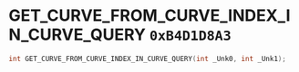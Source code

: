# GET_CURVE_FROM_CURVE_INDEX_IN_CURVE_QUERY `0xB4D1D8A3`

```cpp
int GET_CURVE_FROM_CURVE_INDEX_IN_CURVE_QUERY(int _Unk0, int _Unk1);
```